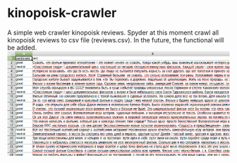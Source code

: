 # kinopoisk-crawler

A simple web crawler kinopoisk reviews. Spyder at this moment crawl all kinopoisk reviews to csv file (reviews.csv). In the future, the functional will be added.
![csv file](https://github.com/VladislavShipovskoi/kinopoisk-crawler/blob/master/img/Screenshot%20from%202018-02-15%2010-55-51.png)
